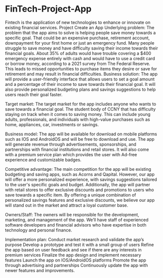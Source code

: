 # FinTech-Project-App
Fintech is the application of new technologies to enhance or innovate on existing financial services.
Project Create an App
Underlying problem: 
The problem that the app aims to solve is helping people save money towards a specific 
goal. That could be an expensive purchase, retirement account, downpayment for your 
first home or just an emergency fund. Many people struggle to save money and have 
difficulty saving their income towards their financial goals. About 35% of adults would 
have trouble covering a $400 emergency expense entirely with cash and would have to 
use a credit card or borrow money, according to a 2021 survey from The Federal 
Reserve. This leads to missed opportunities to purchase items they desire or save for 
retirement and may result in financial difficulties.
Business solution: The app will provide a user-friendly interface that allows users to set 
a goal amount and a percentage of their income to save towards their financial goal. It 
will also provide personalized budgeting plans and savings suggestions to help users 
reach their goal faster. 

Target market: The target market for the app includes anyone who wants to save 
towards a financial goal. The student body of CCNY that has difficulty staying on track 
when it comes to saving money. This can include young adults, professionals, and 
individuals with high-value purchases such as home, appliances, car, investments or 
savings. 

Business model: The app will be available for download on mobile platforms such as 
IOS and AndroidOS and will be free to download and use. The app will generate revenue
through advertisements, sponsorships, and partnerships with financial institutions and 
retail stores. It will also come with a premium service plan which provides the user with 
Ad-free experience and customizable badges.

Competitive advantage: The main competition for the app will be existing budgeting 
and saving apps, such as Acorns and Qapital. However, our app will offer a more 
personalized experience, with savings suggestions tailored to the user's specific goals and
budget. Additionally, the app will partner with retail stores to offer exclusive discounts 
and promotions to users who save towards a specific item. By offering a unique 
combination of personalized savings features and exclusive discounts, we believe our app
will stand out in the market and attract a loyal customer base. 

Owners/Staff: The owners will be responsible for the development, marketing, and 
management of the app. We’ll have staff of experienced software developers and 
financial advisors who have expertise in both technology and personal finance.

Implementation plan: 
Conduct market research and validate the app’s purpose
Develop a prototype and test it with a small group of users
Refine the app based on user feedback and see if there are any interests in premium 
services
Finalize the app design and implement necessary features 
Launch the app on IOS/AndroidOS platforms 
Promote the app through advertising and partnerships 
Continuously update the app with newer features and improvements.
